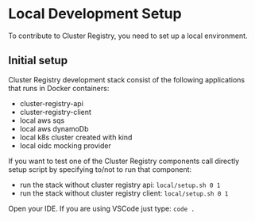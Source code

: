 # Local Development Setup

To contribute to Cluster Registry, you need to set up a local environment.

## Initial setup

Cluster Registry development stack consist of the following applications that runs in Docker containers:

* cluster-registry-api
* cluster-registry-client
* local aws sqs
* local aws dynamoDb
* local k8s cluster created with kind
* local oidc mocking provider

If you want to test one of the Cluster Registry components call directly setup script by specifying to/not to run that component:

* run the stack without cluster registry api: `local/setup.sh 0 1`
* run the stack without cluster registry client: `local/setup.sh 0 1`

Open your IDE. If you are using VSCode just type: `code .`
